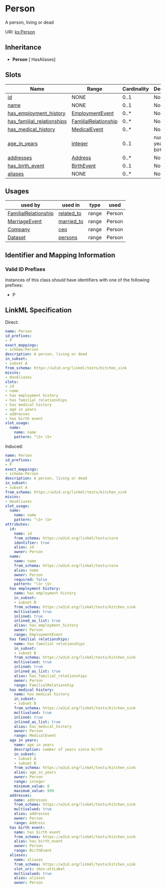 # Person

A person, living or dead

URI: [ks:Person](https://w3id.org/linkml/tests/kitchen_sink/Person)




## Inheritance

* **Person** [ HasAliases]




## Slots

| Name | Range | Cardinality | Description  | Info |
| ---  | --- | --- | --- | --- |
| [id](id.md) | NONE | 0..1 | None  | . |
| [name](name.md) | NONE | 0..1 | None  | . |
| [has_employment_history](has_employment_history.md) | [EmploymentEvent](EmploymentEvent.md) | 0..* | None  | . |
| [has_familial_relationships](has_familial_relationships.md) | [FamilialRelationship](FamilialRelationship.md) | 0..* | None  | . |
| [has_medical_history](has_medical_history.md) | [MedicalEvent](MedicalEvent.md) | 0..* | None  | . |
| [age_in_years](age_in_years.md) | [integer](integer.md) | 0..1 | number of years since birth  | . |
| [addresses](addresses.md) | [Address](Address.md) | 0..* | None  | . |
| [has_birth_event](has_birth_event.md) | [BirthEvent](BirthEvent.md) | 0..1 | None  | . |
| [aliases](aliases.md) | NONE | 0..* | None  | . |


## Usages


| used by | used in | type | used |
| ---  | --- | --- | --- |
| [FamilialRelationship](FamilialRelationship.md) | [related_to](related_to.md) | range | Person |
| [MarriageEvent](MarriageEvent.md) | [married_to](married_to.md) | range | Person |
| [Company](Company.md) | [ceo](ceo.md) | range | Person |
| [Dataset](Dataset.md) | [persons](persons.md) | range | Person |



## Identifier and Mapping Information


### Valid ID Prefixes

Instances of this class *should* have identifiers with one of the following prefixes:

* P







## LinkML Specification

<!-- TODO: investigate https://stackoverflow.com/questions/37606292/how-to-create-tabbed-code-blocks-in-mkdocs-or-sphinx -->

Direct:

```yaml
name: Person
id_prefixes:
- P
exact_mappings:
- schema:Person
description: A person, living or dead
in_subset:
- subset A
from_schema: https://w3id.org/linkml/tests/kitchen_sink
mixins:
- HasAliases
slots:
- id
- name
- has employment history
- has familial relationships
- has medical history
- age in years
- addresses
- has birth event
slot_usage:
  name:
    name: name
    pattern: ^\S+ \S+

```

Induced:

```yaml
name: Person
id_prefixes:
- P
exact_mappings:
- schema:Person
description: A person, living or dead
in_subset:
- subset A
from_schema: https://w3id.org/linkml/tests/kitchen_sink
mixins:
- HasAliases
slot_usage:
  name:
    name: name
    pattern: ^\S+ \S+
attributes:
  id:
    name: id
    from_schema: https://w3id.org/linkml/tests/core
    identifier: true
    alias: id
    owner: Person
  name:
    name: name
    from_schema: https://w3id.org/linkml/tests/core
    alias: name
    owner: Person
    required: false
    pattern: ^\S+ \S+
  has employment history:
    name: has employment history
    in_subset:
    - subset B
    from_schema: https://w3id.org/linkml/tests/kitchen_sink
    multivalued: true
    inlined: true
    inlined_as_list: true
    alias: has_employment_history
    owner: Person
    range: EmploymentEvent
  has familial relationships:
    name: has familial relationships
    in_subset:
    - subset B
    from_schema: https://w3id.org/linkml/tests/kitchen_sink
    multivalued: true
    inlined: true
    inlined_as_list: true
    alias: has_familial_relationships
    owner: Person
    range: FamilialRelationship
  has medical history:
    name: has medical history
    in_subset:
    - subset B
    from_schema: https://w3id.org/linkml/tests/kitchen_sink
    multivalued: true
    inlined: true
    inlined_as_list: true
    alias: has_medical_history
    owner: Person
    range: MedicalEvent
  age in years:
    name: age in years
    description: number of years since birth
    in_subset:
    - subset A
    - subset B
    from_schema: https://w3id.org/linkml/tests/kitchen_sink
    alias: age_in_years
    owner: Person
    range: integer
    minimum_value: 0
    maximum_value: 999
  addresses:
    name: addresses
    from_schema: https://w3id.org/linkml/tests/kitchen_sink
    multivalued: true
    alias: addresses
    owner: Person
    range: Address
  has birth event:
    name: has birth event
    from_schema: https://w3id.org/linkml/tests/kitchen_sink
    alias: has_birth_event
    owner: Person
    range: BirthEvent
  aliases:
    name: aliases
    from_schema: https://w3id.org/linkml/tests/kitchen_sink
    slot_uri: skos:altLabel
    multivalued: true
    alias: aliases
    owner: Person

```